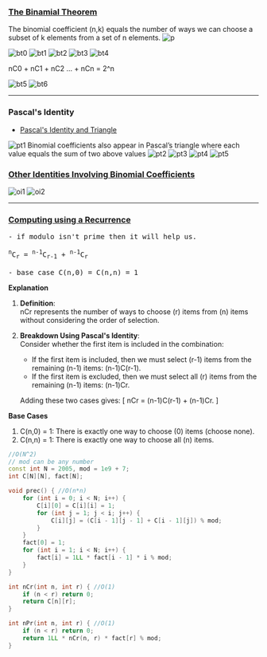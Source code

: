 ### <u>The Binamial Theorem</u>

The binomial coefficient (n,k) equals the number of ways we can choose a subset
of k elements from a set of n elements.
![p](https://i.ibb.co.com/S4mvfRZN/Screenshot-from-2025-03-06-15-34-47.png)

![bt0](https://i.ibb.co.com/5FHstYR/IMG-0248.jpg)
![bt1](https://i.ibb.co.com/XsgKGQX/IMG-0249.jpg)
![bt2](https://i.ibb.co.com/mFz9FDm/IMG-0250.jpg)
![bt3](https://i.ibb.co.com/XzwQJ2H/IMG-0251.jpg)
![bt4](https://i.ibb.co.com/y8LyC9y/IMG-0252.jpg)

nC0 + nC1 + nC2 ... + nCn = 2^n

![bt5](https://i.ibb.co.com/bvGXNBn/IMG-0253.jpg)
![bt6](https://i.ibb.co.com/4KnVPZJ/IMG-0254.jpg)

---

### Pascal's Identity

- <u>Pascal's Identity and Triangle</u>

![pt1](https://i.ibb.co.com/C5bvpnS/IMG-0257.jpg)
Binomial coefficients also appear in Pascal’s triangle where each value
equals the sum of two above values
![pt2](https://i.ibb.co.com/NL4d0Mq/IMG-0258.jpg)
![pt3](https://i.ibb.co.com/fkdMPn0/IMG-0259.jpg)
![pt4](https://i.ibb.co.com/Qd0XZPN/IMG-0260.jpg)
![pt5](https://i.ibb.co.com/FnPRKtT/IMG-0261.jpg)

### <u>Other Identities Involving Binomial Coefficients</u>

![oi1](https://i.ibb.co.com/6wMtDKz/IMG-0262.jpg)
![oi2](https://i.ibb.co.com/bWSgrzX/IMG-0263.jpg)

---

### <u>Computing using a Recurrence</u>

<pre>
- if modulo isn't prime then it will help us.

<sup>n</sup>C<sub>r</sub> = <sup>n-1</sup>C<sub>r-1</sub> + <sup>n-1</sup>C<sub>r</sub>

- base case C(n,0) = C(n,n) = 1
</pre>

**Explanation**

1. **Definition**:  
   nCr represents the number of ways to choose \(r\) items from \(n\) items without considering the order of selection.

2. **Breakdown Using Pascal's Identity**:  
   Consider whether the first item is included in the combination:

   - If the first item is included, then we must select \(r-1\) items from the remaining \(n-1\) items: \(n-1)C(r-1).
   - If the first item is excluded, then we must select all \(r\) items from the remaining \(n-1\) items: \(n-1)Cr.

   Adding these two cases gives:
   \[
   nCr = (n-1)C(r-1) + (n-1)Cr.
   \]

**Base Cases**

1. C(n,0) = 1\: There is exactly one way to choose \(0\) items (choose none).
2. C(n,n) = 1\: There is exactly one way to choose all \(n\) items.

```cpp
//O(N^2)
// mod can be any number
const int N = 2005, mod = 1e9 + 7;
int C[N][N], fact[N];

void prec() { //O(n*n)
    for (int i = 0; i < N; i++) {
        C[i][0] = C[i][i] = 1;
        for (int j = 1; j < i; j++) {
            C[i][j] = (C[i - 1][j - 1] + C[i - 1][j]) % mod;
        }
    }
    fact[0] = 1;
    for (int i = 1; i < N; i++) {
        fact[i] = 1LL * fact[i - 1] * i % mod;
    }
}

int nCr(int n, int r) { //O(1)
    if (n < r) return 0;
    return C[n][r];
}

int nPr(int n, int r) { //O(1)
    if (n < r) return 0;
    return 1LL * nCr(n, r) * fact[r] % mod;
}
```
